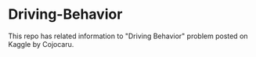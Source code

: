 # Driving-Behavior
This repo has related information to "Driving Behavior" problem posted on Kaggle by Cojocaru.
